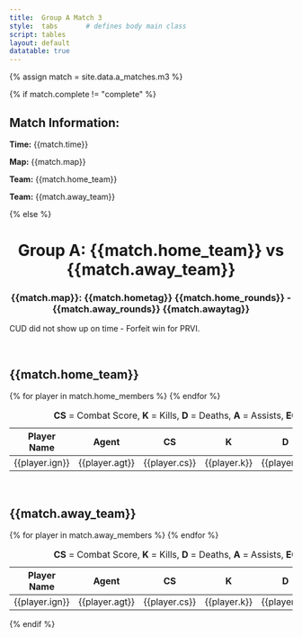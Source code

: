 ```yaml
---
title:  Group A Match 3
style:  tabs       # defines body main class
script: tables
layout: default
datatable: true
---
```

{% assign match = site.data.a_matches.m3 %}

{% if match.complete != "complete" %}  
<h2> Match Information: </h2>
<p> <b>Time:</b> {{match.time}} </p>
<p> <b>Map:</b> {{match.map}} </p>
<p> <b>Team:</b> {{match.home_team}} </p>
<p> <b>Team:</b> {{match.away_team}} </p>
{% else %}
<h1 style="text-align: center;"> Group A: {{match.home_team}} vs {{match.away_team}}</h1>
<h3 style="text-align: center;"> {{match.map}}: {{match.hometag}} {{match.home_rounds}} - {{match.away_rounds}} {{match.awaytag}} </h3>
<p> CUD did not show up on time - Forfeit win for PRVI. </p>
<br>
<h2> {{match.home_team}}</h2>
<table class="display">
  <caption style="text-align: center;"> <b>CS</b> = Combat Score, <b>K</b> = Kills, <b>D</b> = Deaths, <b>A</b> = Assists, <b>ECON</b> = Econ Rating, <b>FB</b> = First Bloods, <b>PL</b> = Plants, <b>DF</b> = Defuses </caption>
  <colgroup>
      <col class="nineteen"/>
      <col class="nine"/>
      <col class="nine"/>
      <col class="nine"/>
      <col class="nine"/>
      <col class="nine"/>
      <col class="nine"/>
      <col class="nine"/>
      <col class="nine"/>
      <col class="nine"/>
  </colgroup>
  <thead style="text-align: center;">
    <tr>
        <th>Player Name</th>
        <th>Agent</th>
        <th>CS</th>
        <th>K</th>
        <th>D</th>
        <th>A</th>
        <th>ECON</th>
        <th>FB</th>
        <th>PL</th>
        <th>DF</th>
    </tr>
  </thead>
  <tbody style="text-align: center;">
  {% for player in match.home_members %}
  <tr>
      <td>{{player.ign}}</td>
      <td>{{player.agt}}</td>
      <td>{{player.cs}}</td>
      <td>{{player.k}}</td>
      <td>{{player.d}}</td>
      <td>{{player.a}}</td>
      <td>{{player.er}}</td>
      <td>{{player.fb}}</td>
      <td>{{player.p}}</td>
      <td>{{player.df}}</td>
   </tr>
  {% endfor %}
  </tbody>
</table>
<br>
<h2> {{match.away_team}}</h2>
<table class="display">
  <caption style="text-align: center;"> <b>CS</b> = Combat Score, <b>K</b> = Kills, <b>D</b> = Deaths, <b>A</b> = Assists, <b>ECON</b> = Econ Rating, <b>FB</b> = First Bloods, <b>PL</b> = Plants, <b>DF</b> = Defuses </caption>
  <colgroup>
      <col class="nineteen"/>
      <col class="nine"/>
      <col class="nine"/>
      <col class="nine"/>
      <col class="nine"/>
      <col class="nine"/>
      <col class="nine"/>
      <col class="nine"/>
      <col class="nine"/>
      <col class="nine"/>
  </colgroup>
  <thead style="text-align: center;">
    <tr>
        <th>Player Name</th>
        <th>Agent</th>
        <th>CS</th>
        <th>K</th>
        <th>D</th>
        <th>A</th>
        <th>ECON</th>
        <th>FB</th>
        <th>PL</th>
        <th>DF</th>
    </tr>
  </thead>
  <tbody style="text-align: center;">
  {% for player in match.away_members %}
  <tr>
      <td>{{player.ign}}</td>
      <td>{{player.agt}}</td>
      <td>{{player.cs}}</td>
      <td>{{player.k}}</td>
      <td>{{player.d}}</td>
      <td>{{player.a}}</td>
      <td>{{player.er}}</td>
      <td>{{player.fb}}</td>
      <td>{{player.p}}</td>
      <td>{{player.df}}</td>
   </tr>
  {% endfor %}
  </tbody>
</table>
{% endif %}